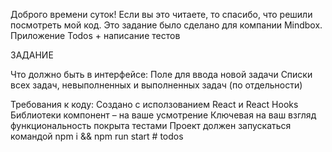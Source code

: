Доброго времени суток!
Если вы это читаете, то спасибо, что решили посмотреть мой код.
Это задание было сделано для компании Mindbox.
Приложение Todos + написание тестов

ЗАДАНИЕ

Что должно быть в интерфейсе:
Поле для ввода новой задачи
Списки всех задач, невыполненных и выполненных задач (по отдельности)

Требования к коду:
Создано с исползованием React и React Hooks
Библиотеки компонент – на ваше усмотрение
Ключевая на ваш взгляд функциональность покрыта тестами
Проект должен запускаться командой npm i && npm run start
#   t o d o s  
 